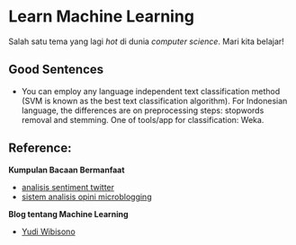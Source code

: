 Learn Machine Learning
======================

Salah satu tema yang lagi _hot_ di dunia _computer science_. Mari kita
belajar!

Good Sentences
--

- You can employ any language independent text classification method
  (SVM is known as the best text classification algorithm). For
  Indonesian language, the differences are on preprocessing steps:
  stopwords removal and stemming. One of tools/app for classification:
  Weka.

Reference:
--

**Kumpulan Bacaan Bermanfaat**

- [analisis sentiment twitter](https://yudiwbs.wordpress.com/2011/12/26/analisis-twee-analisis-opini-sentimen/)
- [sistem analisis opini microblogging](http://yuliadi.com/file/paper/yudi_wibisono_sistem_analisis_opini_microblogging_ver4.pdf)


**Blog tentang Machine Learning**

- [Yudi Wibisono](https://yudiwbs.wordpress.com/)
